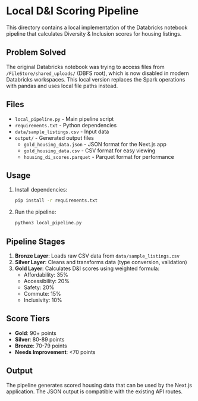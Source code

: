 # Local D&I Scoring Pipeline

This directory contains a local implementation of the Databricks notebook pipeline that calculates Diversity & Inclusion scores for housing listings.

## Problem Solved

The original Databricks notebook was trying to access files from `/FileStore/shared_uploads/` (DBFS root), which is now disabled in modern Databricks workspaces. This local version replaces the Spark operations with pandas and uses local file paths instead.

## Files

- `local_pipeline.py` - Main pipeline script
- `requirements.txt` - Python dependencies
- `data/sample_listings.csv` - Input data
- `output/` - Generated output files
  - `gold_housing_data.json` - JSON format for the Next.js app
  - `gold_housing_data.csv` - CSV format for easy viewing
  - `housing_di_scores.parquet` - Parquet format for performance

## Usage

1. Install dependencies:
   ```bash
   pip install -r requirements.txt
   ```

2. Run the pipeline:
   ```bash
   python3 local_pipeline.py
   ```

## Pipeline Stages

1. **Bronze Layer**: Loads raw CSV data from `data/sample_listings.csv`
2. **Silver Layer**: Cleans and transforms data (type conversion, validation)
3. **Gold Layer**: Calculates D&I scores using weighted formula:
   - Affordability: 35%
   - Accessibility: 20%
   - Safety: 20%
   - Commute: 15%
   - Inclusivity: 10%

## Score Tiers

- **Gold**: 90+ points
- **Silver**: 80-89 points
- **Bronze**: 70-79 points
- **Needs Improvement**: <70 points

## Output

The pipeline generates scored housing data that can be used by the Next.js application. The JSON output is compatible with the existing API routes.
